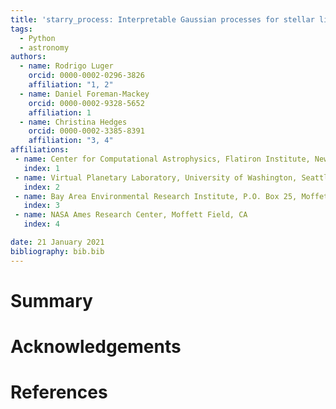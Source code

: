 ```yaml
---
title: 'starry_process: Interpretable Gaussian processes for stellar light curves'
tags:
  - Python
  - astronomy
authors:
  - name: Rodrigo Luger
    orcid: 0000-0002-0296-3826
    affiliation: "1, 2"
  - name: Daniel Foreman-Mackey
    orcid: 0000-0002-9328-5652
    affiliation: 1
  - name: Christina Hedges
    orcid: 0000-0002-3385-8391
    affiliation: "3, 4"
affiliations:
 - name: Center for Computational Astrophysics, Flatiron Institute, New York, NY
   index: 1
 - name: Virtual Planetary Laboratory, University of Washington, Seattle, WA
   index: 2
 - name: Bay Area Environmental Research Institute, P.O. Box 25, Moffett Field, CA 94035, USA
   index: 3
 - name: NASA Ames Research Center, Moffett Field, CA
   index: 4

date: 21 January 2021
bibliography: bib.bib
---
```


# Summary

# Acknowledgements

# References